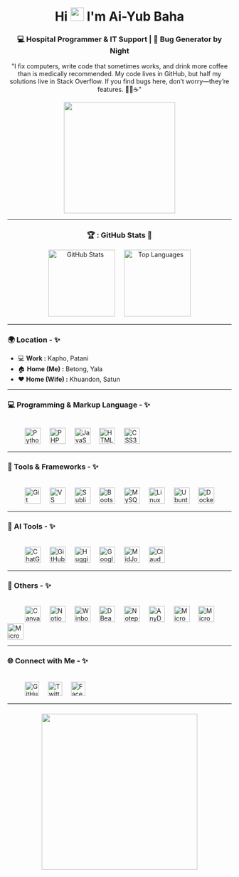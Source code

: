 <h1 align="center">
  Hi <img src="https://user-images.githubusercontent.com/18350557/176309783-0785949b-9127-417c-8b55-ab5a4333674e.gif" width="30" /> 
  I'm <b>Ai-Yub Baha</b>
</h1>

<h3 align="center">💻 Hospital Programmer & IT Support | 🐞 Bug Generator by Night</h3>

<p align="center">
  "I fix computers, write code that sometimes works, and drink more coffee than is medically recommended.  
  My code lives in GitHub, but half my solutions live in Stack Overflow.  
  If you find bugs here, don’t worry—they’re features. 👨‍💻☕"
</p>
<p align="center">
  <img src="https://media.giphy.com/media/13HgwGsXF0aiGY/giphy.gif" width="250"/>
</p>

<hr>

<h3 align="center"> 🏆 :  GitHub Stats 🎉 </h3>
<p align="center">
  <img src="https://github-readme-stats.vercel.app/api?username=ayub95110&show_icons=true&theme=tokyonight" alt="GitHub Stats" height="150"/>
  &nbsp;&nbsp;&nbsp;
  <img src="https://github-readme-stats.vercel.app/api/top-langs/?username=ayub95110&layout=compact&theme=tokyonight" alt="Top Languages" height="150"/>
</p>

---

### 🌍 Location - ✨
- 💻 <b>Work :</b> Kapho, Patani  
- 🏠 <b>Home (Me) :</b> Betong, Yala  
- ❤️ <b>Home (Wife) :</b> Khuandon, Satun

---

### 💻 Programming & Markup Language - ✨ <br><br>
<p align="left">
  &nbsp;&nbsp;&nbsp;&nbsp;&nbsp;&nbsp;&nbsp;&nbsp;&nbsp;
<a href="https://www.python.org/" target="_blank"><img src="https://raw.githubusercontent.com/danielcranney/readme-generator/main/public/icons/skills/python-colored.svg" width="36" height="36" alt="Python"/></a>
  &nbsp;&nbsp;&nbsp;
<a href="https://www.php.net/" target="_blank"><img src="https://raw.githubusercontent.com/danielcranney/readme-generator/main/public/icons/skills/php-colored.svg" width="36" height="36" alt="PHP"/></a>
  &nbsp;&nbsp;&nbsp;
<a href="https://developer.mozilla.org/en-US/docs/Web/JavaScript" target="_blank"><img src="https://raw.githubusercontent.com/danielcranney/readme-generator/main/public/icons/skills/javascript-colored.svg" width="36" height="36" alt="JavaScript"/></a>
  &nbsp;&nbsp;&nbsp;
<a href="https://developer.mozilla.org/en-US/docs/Glossary/HTML5" target="_blank"><img src="https://raw.githubusercontent.com/danielcranney/readme-generator/main/public/icons/skills/html5-colored.svg" width="36" height="36" alt="HTML5"/></a>
  &nbsp;&nbsp;&nbsp;
<a href="https://www.w3.org/TR/CSS/#css" target="_blank"><img src="https://raw.githubusercontent.com/danielcranney/readme-generator/main/public/icons/skills/css3-colored.svg" width="36" height="36" alt="CSS3"/></a>
  &nbsp;&nbsp;&nbsp;
</p>

---

### 📕 Tools & Frameworks - ✨ <br><br>
<p align="left">
  &nbsp;&nbsp;&nbsp;&nbsp;&nbsp;&nbsp;&nbsp;&nbsp;&nbsp;
<a href="https://git-scm.com/" target="_blank"><img src="https://raw.githubusercontent.com/danielcranney/readme-generator/main/public/icons/skills/git-colored.svg" width="36" height="36" alt="Git"/></a>
  &nbsp;&nbsp;&nbsp;
<a href="https://code.visualstudio.com/" target="_blank"><img src="https://raw.githubusercontent.com/danielcranney/readme-generator/main/public/icons/skills/visualstudiocode-colored.svg" width="36" height="36" alt="VS Code"/></a>
  &nbsp;&nbsp;&nbsp;
<a href="https://www.sublimetext.com/" target="_blank"><img src="https://raw.githubusercontent.com/danielcranney/readme-generator/main/public/icons/skills/sublimetext-colored.svg" width="36" height="36" alt="Sublime Text"/></a>
  &nbsp;&nbsp;&nbsp;
<a href="https://getbootstrap.com/" target="_blank"><img src="https://raw.githubusercontent.com/danielcranney/readme-generator/main/public/icons/skills/bootstrap-colored.svg" width="36" height="36" alt="Bootstrap"/></a>
  &nbsp;&nbsp;&nbsp;
<a href="https://www.mysql.com/" target="_blank"><img src="https://raw.githubusercontent.com/danielcranney/readme-generator/main/public/icons/skills/mysql-colored.svg" width="36" height="36" alt="MySQL"/></a>
  &nbsp;&nbsp;&nbsp;
<a href="https://www.linux.org" target="_blank"><img src="https://raw.githubusercontent.com/danielcranney/readme-generator/main/public/icons/skills/linux-colored.svg" width="36" height="36" alt="Linux"/></a>
  &nbsp;&nbsp;&nbsp;
<a href="https://ubuntu.com/" target="_blank"><img src="https://raw.githubusercontent.com/danielcranney/readme-generator/main/public/icons/skills/ubuntu-colored.svg" width="36" height="36" alt="Ubuntu"/></a>
  &nbsp;&nbsp;&nbsp;
<a href="https://www.docker.com/" target="_blank">
  <img src="https://raw.githubusercontent.com/danielcranney/readme-generator/main/public/icons/skills/docker-colored.svg" width="36" height="36" alt="Docker"/>
</a>
</p>

---

### 🤖 AI Tools - ✨<br><br>
<p align="left">
  &nbsp;&nbsp;&nbsp;&nbsp;&nbsp;&nbsp;&nbsp;&nbsp;&nbsp;
  <!-- ChatGPT -->
  <a href="https://chat.openai.com/" target="_blank"><img src="https://cdn.jsdelivr.net/gh/simple-icons/simple-icons/icons/openai.svg" width="36" height="36" alt="ChatGPT"/></a>
  &nbsp;&nbsp;&nbsp;
  <!-- Copilot -->
  <a href="https://github.com/features/copilot" target="_blank"><img src="https://cdn.jsdelivr.net/gh/simple-icons/simple-icons/icons/githubcopilot.svg" width="36" height="36" alt="GitHub Copilot"/></a>
  &nbsp;&nbsp;&nbsp;
  <!-- Hugging Face -->
  <a href="https://huggingface.co/" target="_blank"><img src="https://cdn.jsdelivr.net/gh/simple-icons/simple-icons/icons/huggingface.svg" width="36" height="36" alt="Hugging Face"/></a>
  &nbsp;&nbsp;&nbsp;
  <!-- Gemini (Google AI) -->
  <a href="https://gemini.google.com/" target="_blank"><img src="https://cdn.jsdelivr.net/gh/simple-icons/simple-icons/icons/google.svg" width="36" height="36" alt="Google Gemini"/></a>
  &nbsp;&nbsp;&nbsp;
  <!-- MidJourney (ใช้ Discord โลโก้แทน) -->
  <a href="https://www.midjourney.com/" target="_blank"><img src="https://cdn.jsdelivr.net/gh/simple-icons/simple-icons/icons/discord.svg" width="36" height="36" alt="MidJourney"/></a>
  &nbsp;&nbsp;&nbsp;
  <!-- Claude AI -->
  <a href="https://claude.ai/" target="_blank"><img src="https://cdn.jsdelivr.net/gh/simple-icons/simple-icons/icons/anthropic.svg" width="36" height="36" alt="Claude AI"/></a>
</p>

---

### 🎈 Others - ✨ <br><br>
<p align="left">
  &nbsp;&nbsp;&nbsp;&nbsp;&nbsp;&nbsp;&nbsp;&nbsp;&nbsp;
  <!-- Canva -->
  <a href="https://www.canva.com/" target="_blank"><img src="https://cdn.jsdelivr.net/gh/simple-icons/simple-icons/icons/canva.svg" width="36" height="36" alt="Canva"/></a>
  &nbsp;&nbsp;&nbsp;
  <!-- Notion -->
  <a href="https://www.notion.so/" target="_blank"><img src="https://cdn.jsdelivr.net/gh/simple-icons/simple-icons/icons/notion.svg" width="36" height="36" alt="Notion"/></a>
  &nbsp;&nbsp;&nbsp;
  <!-- Winbox (ใช้โลโก้ Mikrotik) -->
  <a href="https://mikrotik.com/download" target="_blank"><img src="https://cdn.jsdelivr.net/gh/simple-icons/simple-icons/icons/mikrotik.svg" width="36" height="36" alt="Winbox/Mikrotik"/></a>
  &nbsp;&nbsp;&nbsp;
  <!-- DBeaver -->
  <a href="https://dbeaver.io/" target="_blank"><img src="https://cdn.jsdelivr.net/gh/simple-icons/simple-icons/icons/dbeaver.svg" width="36" height="36" alt="DBeaver"/></a>
  &nbsp;&nbsp;&nbsp;
  <!-- Notepad++ -->
  <a href="https://notepad-plus-plus.org/" target="_blank"><img src="https://cdn.jsdelivr.net/gh/simple-icons/simple-icons/icons/notepadplusplus.svg" width="36" height="36" alt="Notepad++"/></a>
  &nbsp;&nbsp;&nbsp;
  <!-- AnyDesk -->
  <a href="https://anydesk.com/" target="_blank"><img src="https://cdn.jsdelivr.net/gh/simple-icons/simple-icons/icons/anydesk.svg" width="36" height="36" alt="AnyDesk"/></a>
  &nbsp;&nbsp;&nbsp;
  <!-- Word -->
  <a href="https://www.microsoft.com/microsoft-365/word" target="_blank"><img src="https://cdn.jsdelivr.net/gh/simple-icons/simple-icons/icons/microsoftword.svg" width="36" height="36" alt="Microsoft Word"/></a>
  &nbsp;&nbsp;&nbsp;
  <!-- Excel -->
  <a href="https://www.microsoft.com/microsoft-365/excel" target="_blank"><img src="https://cdn.jsdelivr.net/gh/simple-icons/simple-icons/icons/microsoftexcel.svg" width="36" height="36" alt="Microsoft Excel"/></a>
  &nbsp;&nbsp;&nbsp;
  <!-- PowerPoint -->
  <a href="https://www.microsoft.com/microsoft-365/powerpoint" target="_blank"><img src="https://cdn.jsdelivr.net/gh/simple-icons/simple-icons/icons/microsoftpowerpoint.svg" width="36" height="36" alt="Microsoft PowerPoint"/></a>
</p>

---


### 🌐 Connect with Me - ✨ <br><br>
<p align="left">
   &nbsp;&nbsp;&nbsp;&nbsp;&nbsp;&nbsp;&nbsp;&nbsp;&nbsp;
<a href="https://github.com/ayub95110" target="_blank"><img src="https://raw.githubusercontent.com/danielcranney/readme-generator/main/public/icons/socials/github.svg" width="32" height="32" alt="GitHub"/></a>
  &nbsp;&nbsp;&nbsp;
<a href="https://x.com/III_yubee" target="_blank"><img src="https://raw.githubusercontent.com/danielcranney/readme-generator/main/public/icons/socials/twitter.svg" width="32" height="32" alt="Twitter"/></a>
  &nbsp;&nbsp;&nbsp;
<a href="https://facebook.com/ayub.baha" target="_blank"><img src="https://raw.githubusercontent.com/danielcranney/readme-generator/main/public/icons/socials/facebook.svg" width="32" height="32" alt="Facebook"/></a>

---
<h3 align="center">
  <img src="https://media.giphy.com/media/l41lVsYDBC0UVQJCE/giphy.gif" width="350"/>
</p>

